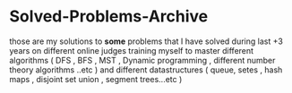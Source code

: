 # Solved-Problems-Archive
those are my solutions to **some** problems that I have solved  during last +3 years on different online judges training myself to master different 
algorithms ( DFS , BFS , MST , Dynamic programming , different number theory algorithms ..etc ) and different datastructures ( queue, setes , hash maps , disjoint set union , segment trees...etc ) 
